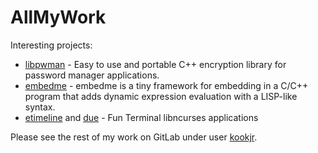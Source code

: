 # AllMyWork

Interesting projects:
  * [libpwman](https://gitlab.com/kookjr/libpwman) - Easy to use and portable C++ encryption library for password manager applications.
  * [embedme](https://gitlab.com/kookjr/embedme) - embedme is a tiny framework for embedding in a C/C++ program that adds dynamic expression evaluation with a LISP-like syntax.
  * [etimeline](https://gitlab.com/kookjr/etimeline) and [due](https://gitlab.com/kookjr/due) - Fun Terminal libncurses applications

Please see the rest of my work on GitLab under user [kookjr](https://gitlab.com/kookjr).
